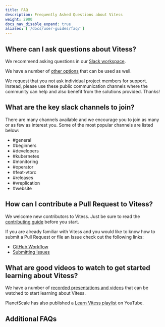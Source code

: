 ```yaml
---
title: FAQ
description: Frequently Asked Questions about Vitess
weight: 2900
docs_nav_disable_expand: true
aliases: ['/docs/user-guides/faq/']
---
```


## Where can I ask questions about Vitess?

We recommend asking questions in our [Slack workspace](https://vitess.io/slack). 

We have a number of [other options](../../community/) that can be used as well.

We request that you not ask individual project members for support. Instead, please use these public communication channels where the community can help and also benefit from the solutions provided. Thanks!

## What are the key slack channels to join?

There are many channels available and we encourage you to join as many or as few as interest you. Some of the most popular channels are listed below:

* #general
* #beginners
* #developers
* #kubernetes
* #monitoring
* #operator
* #feat-vtorc
* #releases
* #vreplication
* #website

## How can I contribute a Pull Request to Vitess?

We welcome new contributors to Vitess. Just be sure to read the [ contributing guide](../contributing/) before you start.

If you are already familiar with Vitess and you would like to know how to submit a Pull Request or file an Issue check out the following links:

* [GitHub Workflow](../contributing/github-workflow/)
* [Submitting Issues](../contributing/github-workflow/#submitting-issues)

## What are good videos to watch to get started learning about Vitess?

We have a number of [recorded presentations and videos](../learning-resources/) that can be watched to start learning about Vitess.

PlanetScale has also published a [Learn Vitess playlist](https://www.youtube.com/playlist?list=PLQiYtJSQdSEAJqEa5rh7Xa-RVCZWGzADN) on YouTube.

## Additional FAQs


